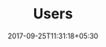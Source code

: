 ---
title: "Users"
date: 2017-09-25T11:31:18+05:30
layout: users
property: "Riverfront"
status: "In Process"
url: /details/users/riverfront/
slug: "riverfront/"

mainmenu:
 details: true
 user: true

---